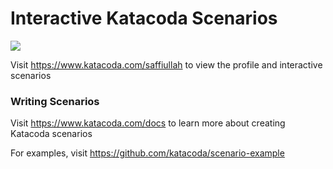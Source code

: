 # Interactive Katacoda Scenarios

[![](http://shields.katacoda.com/katacoda/saffiullah/count.svg)](https://www.katacoda.com/saffiullah "Get your profile on Katacoda.com")

Visit https://www.katacoda.com/saffiullah to view the profile and interactive scenarios

### Writing Scenarios
Visit https://www.katacoda.com/docs to learn more about creating Katacoda scenarios

For examples, visit https://github.com/katacoda/scenario-example
